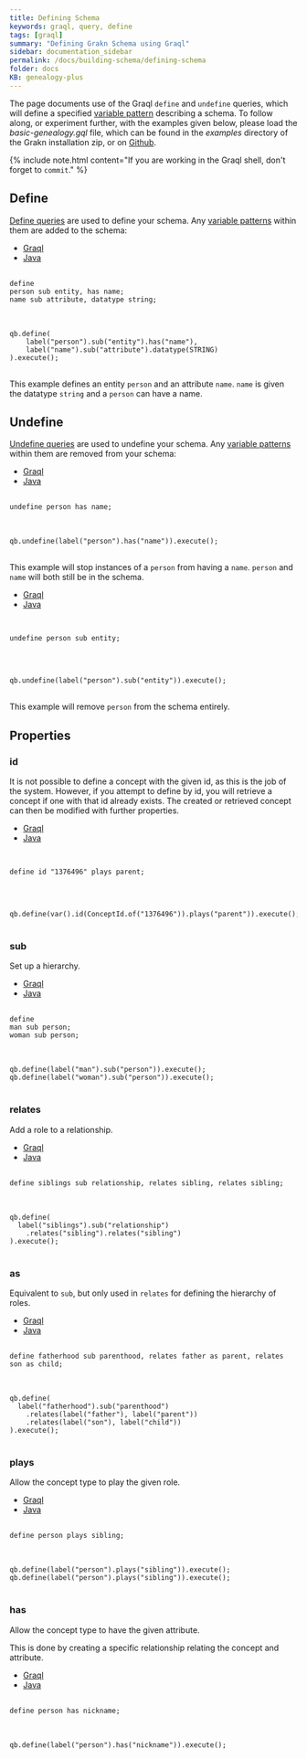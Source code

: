 ```yaml
---
title: Defining Schema
keywords: graql, query, define
tags: [graql]
summary: "Defining Grakn Schema using Graql"
sidebar: documentation_sidebar
permalink: /docs/building-schema/defining-schema
folder: docs
KB: genealogy-plus
---
```


The page documents use of the Graql `define` and `undefine` queries, which will define a specified
[variable pattern](../querying-data/match-clause#variable-patterns) describing a schema. To follow along, or experiment
further, with the examples given below, please load the *basic-genealogy.gql* file, which can be found in the *examples*
directory of the Grakn installation zip, or on
[Github](https://github.com/graknlabs/grakn/blob/master/grakn-dist/src/examples/basic-genealogy.gql).

{% include note.html content="If you are working in the Graql shell, don't forget to `commit`." %}

## Define

[Define queries](../api-references/ddl#define-query) are used to define your schema. Any
[variable patterns](../api-references/dml#patterns) within them are added to the schema:

<ul id="profileTabs" class="nav nav-tabs">
    <li class="active"><a href="#shell-define" data-toggle="tab">Graql</a></li>
    <li><a href="#java-define" data-toggle="tab">Java</a></li>
</ul>

<div class="tab-content">
<div role="tabpanel" class="tab-pane active" id="shell-define">
<pre class="language-graql"> <code>
define
person sub entity, has name;
name sub attribute, datatype string;
</code>
</pre>
</div>
<div role="tabpanel" class="tab-pane" id="java-define">
<pre class="language-java"> <code>
qb.define(
    label("person").sub("entity").has("name"),
    label("name").sub("attribute").datatype(STRING)
).execute();
</code>
</pre>
</div> <!-- tab-pane -->
</div> <!-- tab-content -->

This example defines an entity `person` and an attribute `name`. `name` is given the datatype `string` and a `person`
can have a name.

## Undefine

[Undefine queries](../api-references/ddl#undefine-query) are used to undefine your schema. Any
[variable patterns](../api-references/dml#patterns) within them are removed from your schema:

<ul id="profileTabs" class="nav nav-tabs">
    <li class="active"><a href="#shell-undefine-has" data-toggle="tab">Graql</a></li>
    <li><a href="#java-undefine-has" data-toggle="tab">Java</a></li>
</ul>

<div class="tab-content">
<div role="tabpanel" class="tab-pane active" id="shell-undefine-has">
<pre class="language-graql"> <code>
undefine person has name;
</code>
</pre>
</div>
<div role="tabpanel" class="tab-pane" id="java-undefine-has">
<pre class="language-java"> <code>
qb.undefine(label("person").has("name")).execute();
</code>
</pre>
</div> <!-- tab-pane -->
</div> <!-- tab-content -->

This example will stop instances of a `person` from having a `name`. `person` and `name` will both still be in the
schema.

<ul id="profileTabs" class="nav nav-tabs">
    <li class="active"><a href="#shell-undefine-sub" data-toggle="tab">Graql</a></li>
    <li><a href="#java-undefine-sub" data-toggle="tab">Java</a></li>
</ul>

<div class="tab-content">
<div role="tabpanel" class="tab-pane active" id="shell-undefine-sub">
<pre class="language-graql"> <code>
<!--test-ignore-->
undefine person sub entity;
</code>
</pre>
</div>
<div role="tabpanel" class="tab-pane" id="java-undefine-sub">
<pre class="language-java"> <code>
<!--test-ignore-->
qb.undefine(label("person").sub("entity")).execute();
</code>
</pre>
</div> <!-- tab-pane -->
</div> <!-- tab-content -->

This example will remove `person` from the schema entirely.

## Properties

### id

It is not possible to define a concept with the given id, as this is the job of the system. However, if you attempt to
define by id, you will retrieve a concept if one with that id already exists. The created or retrieved concept can then
be modified with further properties.

<ul id="profileTabs" class="nav nav-tabs">
    <li class="active"><a href="#shell3" data-toggle="tab">Graql</a></li>
    <li><a href="#java3" data-toggle="tab">Java</a></li>
</ul>

<div class="tab-content">
<div role="tabpanel" class="tab-pane active" id="shell3">
<pre class="language-graql"> <code>
<!--test-ignore-->
define id "1376496" plays parent;
</code>
</pre>
</div>
<div role="tabpanel" class="tab-pane" id="java3">
<pre class="language-java"> <code>
<!--test-ignore-->
qb.define(var().id(ConceptId.of("1376496")).plays("parent")).execute();
</code>
</pre>
</div> <!-- tab-pane -->
</div> <!-- tab-content -->

### sub

Set up a hierarchy.

<ul id="profileTabs" class="nav nav-tabs">
    <li class="active"><a href="#shell8" data-toggle="tab">Graql</a></li>
    <li><a href="#java8" data-toggle="tab">Java</a></li>
</ul>

<div class="tab-content">
<div role="tabpanel" class="tab-pane active" id="shell8">
<pre class="language-graql"> <code>
define
man sub person;
woman sub person;
</code>
</pre>
</div>
<div role="tabpanel" class="tab-pane" id="java8">
<pre class="language-java"> <code>
qb.define(label("man").sub("person")).execute();
qb.define(label("woman").sub("person")).execute();
</code>
</pre>
</div> <!-- tab-pane -->
</div> <!-- tab-content -->


### relates
Add a role to a relationship.

<ul id="profileTabs" class="nav nav-tabs">
    <li class="active"><a href="#shell9" data-toggle="tab">Graql</a></li>
    <li><a href="#java9" data-toggle="tab">Java</a></li>
</ul>

<div class="tab-content">
<div role="tabpanel" class="tab-pane active" id="shell9">
<pre class="language-graql"> <code>
define siblings sub relationship, relates sibling, relates sibling;
</code>
</pre>
</div>
<div role="tabpanel" class="tab-pane" id="java9">
<pre class="language-java"> <code>
qb.define(
  label("siblings").sub("relationship")
    .relates("sibling").relates("sibling")
).execute();
</code>
</pre>
</div> <!-- tab-pane -->
</div> <!-- tab-content -->


### as
Equivalent to `sub`, but only used in `relates` for defining the hierarchy of roles.

<ul id="profileTabs" class="nav nav-tabs">
    <li class="active"><a href="#shell9" data-toggle="tab">Graql</a></li>
    <li><a href="#java9" data-toggle="tab">Java</a></li>
</ul>

<div class="tab-content">
<div role="tabpanel" class="tab-pane active" id="shell9">
<pre class="language-graql"> <code>
define fatherhood sub parenthood, relates father as parent, relates son as child;
</code>
</pre>
</div>
<div role="tabpanel" class="tab-pane" id="java9">
<pre class="language-java"> <code>
qb.define(
  label("fatherhood").sub("parenthood")
    .relates(label("father"), label("parent"))
    .relates(label("son"), label("child"))
).execute();
</code>
</pre>
</div> <!-- tab-pane -->
</div> <!-- tab-content -->


### plays
Allow the concept type to play the given role.

<ul id="profileTabs" class="nav nav-tabs">
    <li class="active"><a href="#shell10" data-toggle="tab">Graql</a></li>
    <li><a href="#java10" data-toggle="tab">Java</a></li>
</ul>

<div class="tab-content">
<div role="tabpanel" class="tab-pane active" id="shell10">
<pre class="language-graql"> <code>
define person plays sibling;
</code>
</pre>
</div>
<div role="tabpanel" class="tab-pane" id="java10">
<pre class="language-java"> <code>
qb.define(label("person").plays("sibling")).execute();
qb.define(label("person").plays("sibling")).execute();
</code>
</pre>
</div> <!-- tab-pane -->
</div> <!-- tab-content -->


### has

Allow the concept type to have the given attribute.

This is done by creating a specific relationship relating the concept and attribute.

<ul id="profileTabs" class="nav nav-tabs">
    <li class="active"><a href="#shell11" data-toggle="tab">Graql</a></li>
    <li><a href="#java11" data-toggle="tab">Java</a></li>
</ul>

<div class="tab-content">
<div role="tabpanel" class="tab-pane active" id="shell11">
<pre class="language-graql"> <code>
define person has nickname;
</code>
</pre>
</div>

<div role="tabpanel" class="tab-pane" id="java11">
<pre class="language-java"> <code>
qb.define(label("person").has("nickname")).execute();
</code>
</pre>
</div> <!-- tab-pane -->
</div> <!-- tab-content -->
